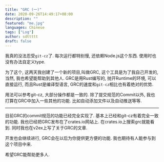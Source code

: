 ```yaml
---
title: "GRC (一)"
date: 2020-09-26T14:49:17+08:00
description: ""
featured: "me.jpg"
languages: Chinese
tags: ["Log"]
author: sdttttt
draft: false
---
```


我真的没法忍受`git-cz`了.
每次运行都特别慢, 还依赖Node.js这个东西.
使用时也没有办法自定义type.

为了这个, 这两天我创建了一个新的项目,叫做GRC,
这个工具是为了我自己开发的, 当然, 我也希望能帮助到其他人.
GRC是用Rust编写的, 抛开Runtime的环境, 可以直接运行,
而且Rust是编译型语言, GRC的速度和`git-cz`相比也有着绝对的优势.

用法可以参考git-cz, 大部分操作都是一致的.
除了提交规范的Commit以外, 我也打算在GRC中加入一些其他的功能.
比如自动添加文件以及自动推送等等.

---

目前GRC的commit规范的功能已经完全实现了.
基本上已经和git-cz有着完全一致的功能.
我也已经把GRC发布在了crates.io网站上.
在crates.io上搜索grc就能看到.
同时我也在v2ex上写了关于GRC的文章.

开发也会继续进行, GRC会在以后为你提供更方便的功能.
我也期待有人能参与到这个项目中来.

希望GRC能帮助更多人.
